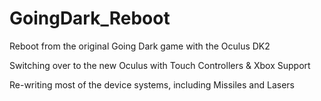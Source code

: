 # GoingDark_Reboot

Reboot from the original Going Dark game with the Oculus DK2

Switching over to the new Oculus with Touch Controllers & Xbox Support

Re-writing most of the device systems, including Missiles and Lasers
